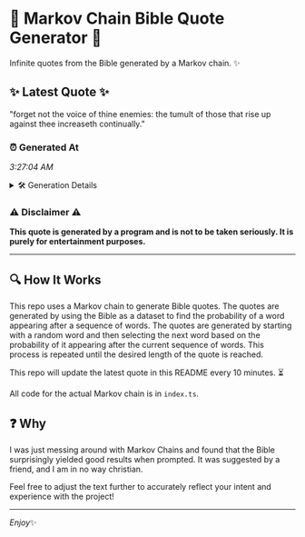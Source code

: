 # 📖 Markov Chain Bible Quote Generator 📖

Infinite quotes from the Bible generated by a Markov chain. ✨

## ✨ Latest Quote ✨
"forget not the voice of thine enemies: the tumult of those that rise up against thee increaseth continually."

### ⏰ Generated At
*3:27:04 AM*

<details>
    <summary>🛠️ Generation Details</summary>
    <p>
        <strong>🌱 Seed:</strong> forget<br>
        <strong>🔄 Iterations:</strong> 17<br>
        <strong>📜 Context History:</strong><br>[ forget ]: not<br>[ forget, not ]: the<br>[ forget, not, the ]: voice<br>[ forget, not, the, voice ]: of<br>[ forget, not, the, voice, of ]: thine<br>[ forget, not, the, voice, of, thine ]: enemies:<br>[ not, the, voice, of, thine, enemies: ]: the<br>[ the, voice, of, thine, enemies:, the ]: tumult<br>[ voice, of, thine, enemies:, the, tumult ]: of<br>[ of, thine, enemies:, the, tumult, of ]: those<br>[ thine, enemies:, the, tumult, of, those ]: that<br>[ enemies:, the, tumult, of, those, that ]: rise<br>[ the, tumult, of, those, that, rise ]: up<br>[ tumult, of, those, that, rise, up ]: against<br>[ of, those, that, rise, up, against ]: thee<br>[ those, that, rise, up, against, thee ]: increaseth<br>[ that, rise, up, against, thee, increaseth ]: continually.<br>
    </p>
</details>

### ⚠️ Disclaimer ⚠️
**This quote is generated by a program and is not to be taken seriously. It is purely for entertainment purposes.**

---

## 🔍 How It Works

This repo uses a Markov chain to generate Bible quotes. The quotes are generated by using the Bible as a dataset to find the probability of a word appearing after a sequence of words. The quotes are generated by starting with a random word and then selecting the next word based on the probability of it appearing after the current sequence of words. This process is repeated until the desired length of the quote is reached.

This repo will update the latest quote in this README every 10 minutes. ⏳

All code for the actual Markov chain is in `index.ts`.

## ❓ Why

I was just messing around with Markov Chains and found that the Bible surprisingly yielded good results when prompted. 
It was suggested by a friend, and I am in no way christian.

Feel free to adjust the text further to accurately reflect your intent and experience with the project!

---

*Enjoy*✨
